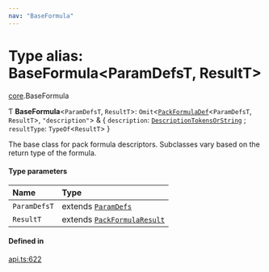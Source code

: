 ```yaml
---
nav: "BaseFormula"
---
```

# Type alias: BaseFormula<ParamDefsT, ResultT\>

[core](../modules/core.md).BaseFormula

Ƭ **BaseFormula**<`ParamDefsT`, `ResultT`\>: `Omit`<[`PackFormulaDef`](../interfaces/core.PackFormulaDef.md)<`ParamDefsT`, `ResultT`\>, ``"description"``\> & { `description`: [`DescriptionTokensOrString`](core.DescriptionTokensOrString.md) ; `resultType`: `TypeOf`<`ResultT`\>  }

The base class for pack formula descriptors. Subclasses vary based on the return type of the formula.

#### Type parameters

| Name | Type |
| :------ | :------ |
| `ParamDefsT` | extends [`ParamDefs`](core.ParamDefs.md) |
| `ResultT` | extends [`PackFormulaResult`](core.PackFormulaResult.md) |

#### Defined in

[api.ts:622](https://github.com/coda/packs-sdk/blob/main/api.ts#L622)
